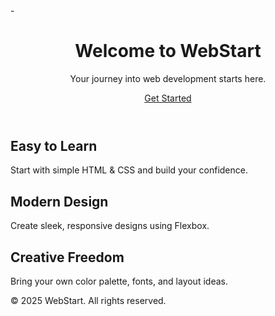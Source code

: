 <!DOCTYPE html>
<html lang="en">
<head>
  <meta charset="UTF-8" />
  <meta name="viewport" content="width=device-width, initial-scale=1.0"/>
  <title>Landing Page</title>
  <link rel="stylesheet" href="style.css" />
-  
</head>
<body>

  <header class="hero">
    <div class="hero-content">
      <h1>Welcome to WebStart</h1>
      <p>Your journey into web development starts here.</p>
      <a href="#" class="cta-button">Get Started</a>
    </div>
  </header>

  <section class="features">
    <div class="feature-box">
      <h2>Easy to Learn</h2>
      <p>Start with simple HTML & CSS and build your confidence.</p>
    </div>
    <div class="feature-box">
      <h2>Modern Design</h2>
      <p>Create sleek, responsive designs using Flexbox.</p>
    </div>
    <div class="feature-box">
      <h2>Creative Freedom</h2>
      <p>Bring your own color palette, fonts, and layout ideas.</p>
    </div>
  </section>

  <footer class="footer">
    <p>© 2025 WebStart. All rights reserved.</p>
  </footer>

</body>
</html>

